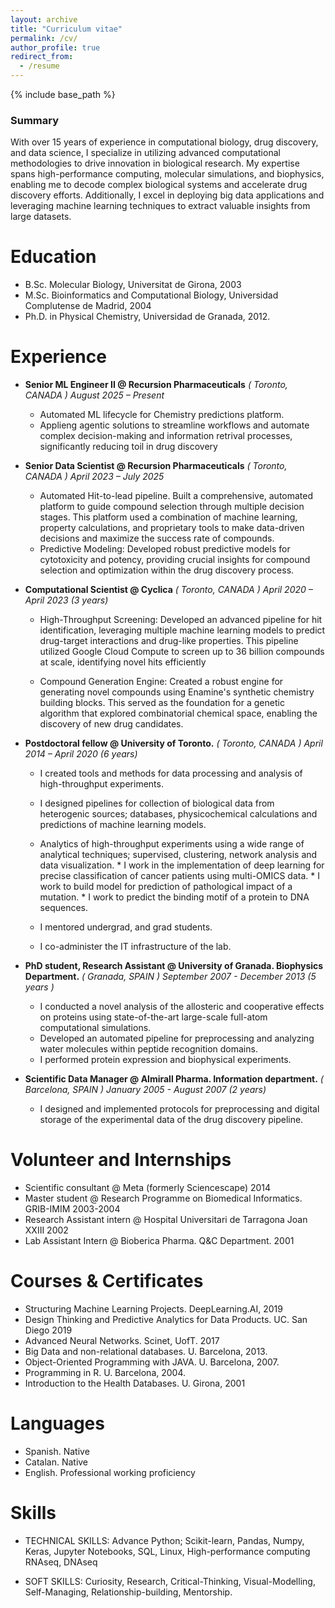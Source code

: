 ```yaml
---
layout: archive
title: "Curriculum vitae"
permalink: /cv/
author_profile: true
redirect_from:
  - /resume
---
```


{% include base_path %}

### Summary 

With over 15 years of experience in computational biology, drug discovery, and data science, I specialize in utilizing advanced computational methodologies to drive innovation in biological research. My expertise spans high-performance computing, molecular simulations, and biophysics, enabling me to decode complex biological systems and accelerate drug discovery efforts. Additionally, I excel in deploying big data applications and leveraging machine learning techniques to extract valuable insights from large datasets.


Education
======
* B.Sc. Molecular Biology, Universitat de Girona, 2003
* M.Sc. Bioinformatics and Computational Biology, Universidad Complutense de Madrid, 2004
* Ph.D. in Physical Chemistry, Universidad de Granada, 2012.

Experience
======
* **Senior ML Engineer II @  Recursion Pharmaceuticals**
  *( Toronto, CANADA ) August 2025 – Present*

  * Automated ML lifecycle for Chemistry predictions platform. 
  * Applieng agentic solutions to streamline workflows and automate complex decision-making and information retrival processes, significantly reducing toil in drug discovery

* **Senior Data Scientist @ Recursion Pharmaceuticals**
  *( Toronto, CANADA ) April 2023 – July 2025*

  * Automated Hit-to-lead pipeline. Built a comprehensive, automated platform to guide compound selection through multiple decision stages. This platform used a combination of machine learning, property calculations, and proprietary tools to make data-driven decisions and maximize the success rate of compounds.
  * Predictive Modeling: Developed robust predictive models for cytotoxicity and potency, providing crucial insights for compound selection and optimization within the drug discovery process. 

* **Computational Scientist @ Cyclica**
  *( Toronto, CANADA ) April 2020 – April 2023 (3 years)*

  * High-Throughput Screening: Developed an advanced pipeline for hit identification, leveraging multiple machine learning models to predict drug-target interactions and drug-like properties. This pipeline utilized Google Cloud Compute to screen up to 36 billion compounds at scale, identifying novel hits efficiently 

  * Compound Generation Engine: Created a robust engine for generating novel compounds using Enamine's synthetic chemistry building blocks. This served as the foundation for a genetic algorithm that explored combinatorial chemical space, enabling the discovery of new drug candidates.


* **Postdoctoral fellow @ University of Toronto.**
  *( Toronto, CANADA ) April 2014 – April 2020 (6 years)*
  
    *	I created tools and methods for data processing and analysis of high-throughput experiments.
    *	I designed pipelines for collection of biological data from heterogenic sources; databases, physicochemical calculations and    predictions of machine learning models.    
    *	Analytics of high-throughput experiments using a wide range of analytical techniques; supervised, clustering, network analysis and data visualization.
      *	I work in the implementation of deep learning for precise classification of cancer patients using multi-OMICS data. 
      *	I work to build model for prediction of pathological impact of a mutation.
      *	I work to predict the binding motif of a protein to DNA sequences.   
      
    *	I mentored undergrad, and grad students.    
    *	I co-administer the IT infrastructure of the lab. 


* **PhD student, Research Assistant @ University of Granada. Biophysics Department.**
  *( Granada, SPAIN ) September 2007 - December 2013 (5 years )*
  
    *	I conducted a novel analysis of the allosteric and cooperative effects on proteins using state-of-the-art large-scale full-atom computational simulations.
    *	Developed an automated pipeline for preprocessing and analyzing water molecules within peptide recognition domains. 
    *	I performed protein expression and biophysical experiments. 


*	**Scientific Data Manager @ Almirall Pharma. Information department.**
  *( Barcelona, SPAIN ) January 2005 - August 2007 (2 years)*
  
    *	I designed and implemented protocols for preprocessing and digital storage of the experimental data of the drug discovery pipeline. 



Volunteer and Internships
======
  *	Scientific consultant @ Meta (formerly Sciencescape) 2014
  * Master student @ Research Programme on Biomedical Informatics. GRIB-IMIM 2003-2004
  *	Research Assistant intern @ Hospital Universitari de Tarragona Joan XXIII 2002
  *	Lab Assistant Intern @ Bioberica Pharma. Q&C Department. 2001


Courses & Certificates
====

  *	Structuring Machine Learning Projects. DeepLearning.AI, 2019
  *	Design Thinking and Predictive Analytics for Data Products. UC. San Diego 2019
  *	Advanced Neural Networks. Scinet, UofT. 2017
  *	Big Data and non-relational databases. U. Barcelona, 2013.
  * Object-Oriented Programming with JAVA. U. Barcelona, 2007.
  * Programming in R. U. Barcelona, 2004.
  * Introduction to the Health Databases. U. Girona, 2001



Languages
=========

* Spanish. Native
* Catalan. Native
* English. Professional working proficiency


  
Skills
======

* TECHNICAL SKILLS: 
    Advance Python; Scikit-learn, Pandas, Numpy, Keras, Jupyter Notebooks, SQL, Linux, High-performance computing
    RNAseq, DNAseq

* SOFT SKILLS: 
    Curiosity, Research, Critical-Thinking, Visual-Modelling, Self-Managing, Relationship-building, Mentorship.

